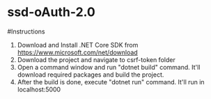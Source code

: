 # ssd-oAuth-2.0
#Instructions

1. Download and Install .NET Core SDK from https://www.microsoft.com/net/download
2. Download the project and navigate to csrf-token folder
3. Open a command window and run "dotnet build" command. It'll download required packages and build the project.
4. After the build is done, execute "dotnet run" command. It'll run in localhost:5000
